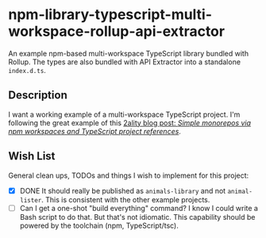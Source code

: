 # npm-library-typescript-multi-workspace-rollup-api-extractor

An example npm-based multi-workspace TypeScript library bundled with Rollup. The types are also bundled with API Extractor into a standalone `index.d.ts`.


## Description

I want a working example of a multi-workspace TypeScript project. I'm following the great example of this [2ality blog post: *Simple monorepos via npm workspaces and TypeScript project references*](https://2ality.com/2021/07/simple-monorepos.html). 


## Wish List

General clean ups, TODOs and things I wish to implement for this project:

* [x] DONE It should really be published as `animals-library` and not `animal-lister`. This is consistent with the other
  example projects.
* [ ] Can I get a one-shot "build everything" command? I know I could write a Bash script to do that. But that's not
  idiomatic. This capability should be powered by the toolchain (npm, TypeScript/tsc). 
